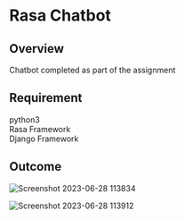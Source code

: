 <h1>Rasa Chatbot</h1>

<h2>Overview</h2>

<p>Chatbot completed as  part of the assignment</p>

<h2>Requirement</h2>

python3<br>
Rasa Framework<br>
Django Framework<br>




<h2>Outcome</h2>

![Screenshot 2023-06-28 113834](https://github.com/samriddhasingh/RasaChatbot/assets/59139917/dc9de81a-cb04-4212-aabb-7cc3b9a5ad85)



![Screenshot 2023-06-28 113912](https://github.com/samriddhasingh/RasaChatbot/assets/59139917/9ff7156a-1ebb-4f31-b754-d59840662e86)
